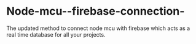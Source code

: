 # Node-mcu--firebase-connection-
The updated method to connect node mcu with firebase which acts as a real time database for all your projects.
